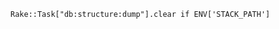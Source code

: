 <!-- layout:code post: 2013-09-26-db-structure-dump-error_the-resolution -->

```
Rake::Task["db:structure:dump"].clear if ENV['STACK_PATH']
```
